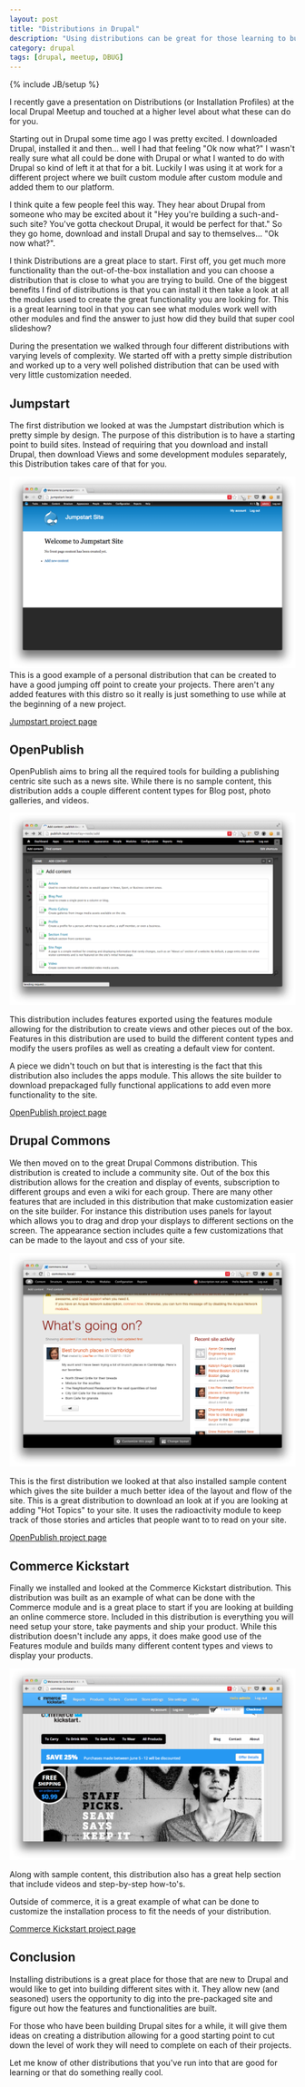 ```yaml
---
layout: post
title: "Distributions in Drupal"
description: "Using distributions can be great for those learning to build with Drupal."
category: drupal
tags: [drupal, meetup, DBUG]
---
```

{% include JB/setup %}

I recently gave a presentation on Distributions (or Installation Profiles) at
the local Drupal Meetup and touched at a higher level about what these can do
for you.

Starting out in Drupal some time ago I was pretty excited. I downloaded
Drupal, installed it and then... well I had that feeling "Ok now what?" I
wasn't really sure what all could be done with Drupal or what I wanted to do
with Drupal so kind of left it at that for a bit. Luckily I was using it at
work for a different project where we built custom module after custom module
and added them to our platform.

I think quite a few people feel this way. They hear about Drupal from someone
who may be excited about it "Hey you're building a such-and-such site? You've
gotta checkout Drupal, it would be perfect for that." So they go home,
download and install Drupal and say to themselves... "Ok now what?".

<!--more-->

I think Distributions are a great place to start. First off, you get much more
functionality than the out-of-the-box installation and you can choose a
distribution that is close to what you are trying to build. One of the biggest
benefits I find of distributions is that you can install it then take a look
at all the modules used to create the great functionality you are looking for.
This is a great learning tool in that you can see what modules work well with
other modules and find the answer to just how did they build that super cool
slideshow?

During the presentation we walked through four different distributions with
varying levels of complexity. We started off with a pretty simple distribution
and worked up to a very well polished distribution that can be used with very
little customization needed.


## Jumpstart

The first distribution we looked at was the Jumpstart distribution which is
pretty simple by design. The purpose of this distribution is to have a
starting point to build sites. Instead of requiring that you download and
install Drupal, then download Views and some development modules separately,
this Distribution takes care of that for you.

<img src="/assets/images/jumpstart_ss.png" />
This is a good example of a personal distribution that can be created to have
a good jumping off point to create your projects. There aren't any added
features with this distro so it really is just something to use while at the
beginning of a new project.

[Jumpstart project page](http://drupal.org/project/jumpstart)

## OpenPublish

OpenPublish aims to bring all the required tools for building a publishing
centric site such as a news site. While there is no sample content, this
distribution adds a couple different content types for Blog post, photo
galleries, and videos.

<img src="/assets/images/publish_ss.png" />

This distribution includes features exported using the features module
allowing for the distribution to create views and other pieces out of the
box. Features in this distribution are used to build the different content
types and modify the users profiles as well as creating a default view for
content.

A piece we didn't touch on but that is interesting is the fact that this
distribution also includes the apps module. This allows the site builder to
download prepackaged fully functional applications to add even more
functionality to the site.

[OpenPublish project page](http://drupal.org/project/openpublish)

## Drupal Commons

We then moved on to the great Drupal Commons distribution. This distribution is
created to include a community site. Out of the box this distribution allows
for the creation and display of events, subscription to different groups and
even a wiki for each group. There are many other features that are included
in this distribution that make customization easier on the site builder. For
instance this distribution uses panels for layout which allows you to drag and
drop your displays to different sections on the screen. The appearance section
includes quite a few customizations that can be made to the layout and css of
your site.

<img src="/assets/images/commons_ss.png" />

This is the first distribution we looked at that also installed sample content
which gives the site builder a much better idea of the layout and flow of the
site. This is a great distribution to download an look at if you are looking
at adding "Hot Topics" to your site. It uses the radioactivity module to keep
track of those stories and articles that people want to to read on your site.

[OpenPublish project page](https://network.acquia.com/downloads/drupal-commons)

## Commerce Kickstart

Finally we installed and looked at the Commerce Kickstart distribution. This
distribution was built as an example of what can be done with the Commerce
module and is a great place to start if you are looking at building an online
commerce store. Included in this distribution is everything you will need
setup your store, take payments and ship your product. While this distribution
doesn't include any apps, it does make good use of the Features module and
builds many different content types and views to display your products.

<img src="/assets/images/commerce_ss.png" />

Along with sample content, this distribution also has a great help section
that include videos and step-by-step how-to's.

Outside of commerce, it is a great example of what can be done to customize
the installation process to fit the needs of your distribution.

[Commerce Kickstart project page](http://drupal.org/project/commerce_kickstart)

## Conclusion

Installing distributions is a great place for those that are new to Drupal and
would like to get into building different sites with it. They allow new (and
seasoned) users the opportunity to dig into the pre-packaged site and figure
out how the features and functionalities are built.

For those who have been building Drupal sites for a while, it will give them
ideas on creating a distribution allowing for a good starting point to cut
down the level of work they will need to complete on each of their projects.

Let me know of other distributions that you've run into that are good for
learning or that do something really cool.

